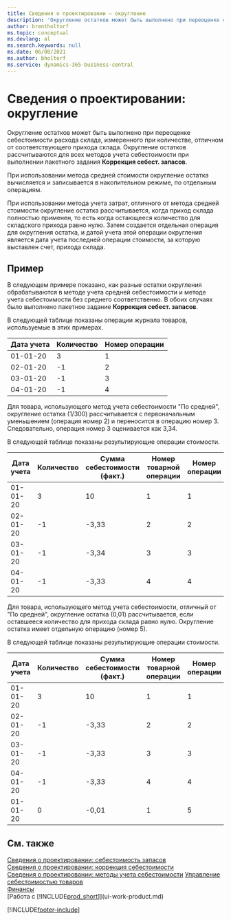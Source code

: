 ```yaml
---
title: Сведения о проектировании — округление
description: 'Округление остатков может быть выполнено при переоценке себестоимости расхода склада, измеренного при количестве, отличном от соответствующего прихода склада.'
author: brentholtorf
ms.topic: conceptual
ms.devlang: al
ms.search.keywords: null
ms.date: 06/08/2021
ms.author: bholtorf
ms.service: dynamics-365-business-central
---
```

# Сведения о проектировании: округление
Округление остатков может быть выполнено при переоценке себестоимости расхода склада, измеренного при количестве, отличном от соответствующего прихода склада. Округление остатков рассчитываются для всех методов учета себестоимости при выполнении пакетного задания **Коррекция себест. запасов**.  

 При использовании метода средней стоимости округление остатка вычисляется и записывается в накопительном режиме, по отдельным операциям.  

 При использовании метода учета затрат, отличного от метода средней стоимости округление остатка рассчитывается, когда приход склада полностью применен, то есть когда остающееся количество для складского прихода равно нулю. Затем создается отдельная операция для округления остатка, и датой учета этой операции округления является дата учета последней операции стоимости, за которую выставлен счет, прихода склада.  

## Пример  
 В следующем примере показано, как разные остатки округления обрабатываются в методе учета средней себестоимости и методе учета себестоимости без среднего соответственно. В обоих случаях было выполнено пакетное задание **Коррекция себест. запасов**.  

 В следующей таблице показаны операции журнала товаров, используемые в этих примерах.  

|Дата учета|Количество|Номер операции|  
|------------------|--------------|---------------|  
|01-01-20|3|1|  
|02-01-20|-1|2|  
|03-01-20|-1|3|  
|04-01-20|-1|4|  

 Для товара, использующего метод учета себестоимости "По средней", округление остатка (1/300) рассчитывается с первоначальным уменьшением (операция номер 2) и переносится в операцию номер 3. Следовательно, операция номер 3 оценивается как 3,34.  

 В следующей таблице показаны результирующие операции стоимости.  

|Дата учета|Количество|Сумма себестоимости (факт.)|Номер товарной операции|Номер операции|  
|------------------|--------------|----------------------------|---------------------------|---------------|  
|01-01-20|3|10|1|1|  
|02-01-20|-1|-3,33|2|2|  
|03-01-20|-1|-3,34|3|3|  
|04-01-20|-1|-3,33|4|4|  

 Для товара, использующего метод учета себестоимости, отличный от "По средней", округление остатка (0,01) рассчитывается, если оставшееся количество для прихода склада равно нулю. Округление остатка имеет отдельную операцию (номер 5).  

 В следующей таблице показаны результирующие операции стоимости.  

|Дата учета|Количество|Сумма себестоимости (факт.)|Номер товарной операции|Номер операции|  
|------------------|--------------|----------------------------|---------------------------|---------------|  
|01-01-20|3|10|1|1|  
|02-01-20|-1|-3,33|2|2|  
|03-01-20|-1|-3,33|3|3|  
|04-01-20|-1|-3,33|4|4|  
|01-01-20|0|-0,01|1|5|  

## См. также  
 [Сведения о проектировании: себестоимость запасов](design-details-inventory-costing.md)   
 [Сведения о проектировании: коррекция себестоимости](design-details-cost-adjustment.md)   
 [Сведения о проектировании: методы учета себестоимости](design-details-costing-methods.md) [Управление себестоимостью товаров](finance-manage-inventory-costs.md)  
 [Финансы](finance.md)  
 [Работа с [!INCLUDE[prod_short](includes/prod_short.md)]](ui-work-product.md)


[!INCLUDE[footer-include](includes/footer-banner.md)]